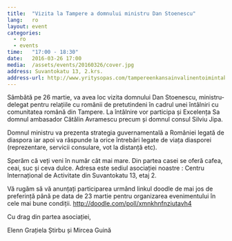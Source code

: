```yaml
---
title:  "Vizita la Tampere a domnului ministru Dan Stoenescu"
lang:   ro
layout: event
categories:
  - ro
  - events
time:   "17:00 - 18:30"
date:   2016-03-26 17:00
media:  /assets/events/20160326/cover.jpg
address: Suvantokatu 13, 2.krs.
address-url: http://www.yritysopas.com/tampereenkansainvalinentoimintakeskus/
---
```

 
Sâmbătă pe 26 martie, va avea loc vizita domnului Dan Stoenescu, ministru-delegat pentru relațiile cu românii de pretutindeni în cadrul unei întâlniri cu comunitatea română din Tampere. La întâlnire vor participa și Excelența Sa domnul ambasador Cătălin Avramescu precum și domnul consul Silviu Jipa.
 
Domnul ministru va prezenta strategia guvernamentală a României legată de diaspora iar apoi va răspunde la orice întrebări legate de viața diasporei (reprezentare, servicii consulare, vot la distanță etc).
 
Sperăm că veți veni în număr cât mai mare.
Din partea casei se oferă cafea, ceai, suc și ceva dulce.
Adresa este sediul asociației noastre : Centru Internațional de Activitate din Suvantokatu 13, etaj 2.
 
Vă rugăm să vă anunțați participarea urmând linkul doodle de mai jos de preferință până pe data de 23 martie pentru organizarea evenimentului în cele mai bune condiții.
http://doodle.com/poll/xmnkhnfnziutavh4
 
Cu drag din partea asociației,

Elenn Grațiela Știrbu și Mircea Guină